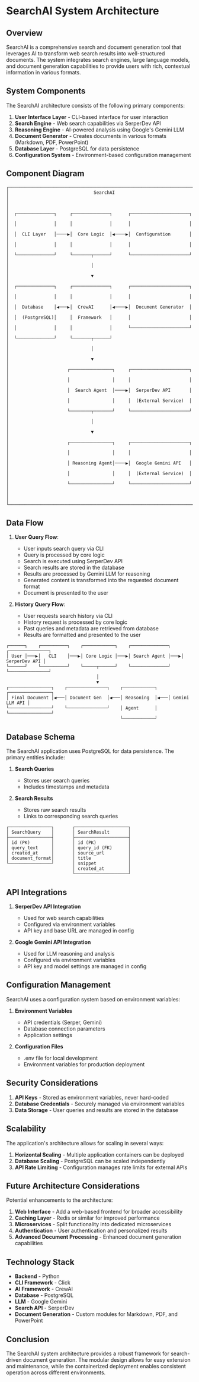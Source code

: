 # SearchAI System Architecture

## Overview

SearchAI is a comprehensive search and document generation tool that leverages AI to transform web search results into well-structured documents. The system integrates search engines, large language models, and document generation capabilities to provide users with rich, contextual information in various formats.

## System Components

The SearchAI architecture consists of the following primary components:

1. **User Interface Layer** - CLI-based interface for user interaction
2. **Search Engine** - Web search capabilities via SerperDev API
3. **Reasoning Engine** - AI-powered analysis using Google's Gemini LLM
4. **Document Generator** - Creates documents in various formats (Markdown, PDF, PowerPoint)
5. **Database Layer** - PostgreSQL for data persistence
6. **Configuration System** - Environment-based configuration management

## Component Diagram

```
┌─────────────────────────────────────────────────────────────────────────┐
│                                SearchAI                                 │
│                                                                         │
│  ┌──────────────┐     ┌──────────────┐      ┌──────────────────────┐    │
│  │              │     │              │      │                      │    │
│  │  CLI Layer   │────▶│  Core Logic  │◀────▶│  Configuration       │    │
│  │              │     │              │      │                      │    │
│  └──────────────┘     └───────┬──────┘      └──────────────────────┘    │
│                               │                                         │
│                               ▼                                         │
│  ┌──────────────┐     ┌──────────────┐      ┌──────────────────────┐    │
│  │              │     │              │      │                      │    │
│  │  Database    │◀───▶│  CrewAI      │◀────▶│  Document Generator  │    │
│  │  (PostgreSQL)│     │  Framework   │      │                      │    │
│  │              │     │              │      └──────────────────────┘    │
│  └──────────────┘     └───────┬──────┘                                  │
│                               │                                         │
│                               ▼                                         │
│                      ┌────────────────┐     ┌──────────────────────┐    │
│                      │                │     │                      │    │
│                      │  Search Agent  │────▶│  SerperDev API       │    │
│                      │                │     │  (External Service)  │    │
│                      └────────┬───────┘     └──────────────────────┘    │
│                               │                                         │
│                               ▼                                         │
│                      ┌────────────────┐     ┌──────────────────────┐    │
│                      │                │     │                      │    │
│                      │ Reasoning Agent│────▶│  Google Gemini API   │    │
│                      │                │     │  (External Service)  │    │
│                      └────────────────┘     └──────────────────────┘    │
│                                                                         │
└─────────────────────────────────────────────────────────────────────────┘
```

## Data Flow

1. **User Query Flow**:

   - User inputs search query via CLI
   - Query is processed by core logic
   - Search is executed using SerperDev API
   - Search results are stored in the database
   - Results are processed by Gemini LLM for reasoning
   - Generated content is transformed into the requested document format
   - Document is presented to the user

2. **History Query Flow**:
   - User requests search history via CLI
   - History request is processed by core logic
   - Past queries and metadata are retrieved from database
   - Results are formatted and presented to the user

```
┌──────┐    ┌──────────┐    ┌────────────┐    ┌──────────────┐    ┌───────────────┐
│ User │───▶│   CLI    │───▶│ Core Logic │───▶│ Search Agent │───▶│ SerperDev API │
└──────┘    └──────────┘    └─────┬──────┘    └──────────────┘    └───────────────┘
                                  │
                                  ▼
┌────────────────┐    ┌───────────────┐    ┌────────────┐    ┌────────────────┐
│ Final Document │◀───│ Document Gen  │◀───│ Reasoning  │◀───│ Gemini LLM API │
└────────────────┘    └───────────────┘    │ Agent      │    └────────────────┘
                                           └────────────┘
```

## Database Schema

The SearchAI application uses PostgreSQL for data persistence. The primary entities include:

1. **Search Queries**

   - Stores user search queries
   - Includes timestamps and metadata

2. **Search Results**
   - Stores raw search results
   - Links to corresponding search queries

```
┌────────────────┐       ┌────────────────────┐
│ SearchQuery    │       │ SearchResult       │
├────────────────┤       ├────────────────────┤
│ id (PK)        │       │ id (PK)            │
│ query_text     │       │ query_id (FK)      │
│ created_at     │       │ source_url         │
│ document_format│       │ title              │
└────────────────┘       │ snippet            │
                         │ created_at         │
                         └────────────────────┘
```

## API Integrations

1. **SerperDev API Integration**

   - Used for web search capabilities
   - Configured via environment variables
   - API key and base URL are managed in config

2. **Google Gemini API Integration**
   - Used for LLM reasoning and analysis
   - Configured via environment variables
   - API key and model settings are managed in config

## Configuration Management

SearchAI uses a configuration system based on environment variables:

1. **Environment Variables**

   - API credentials (Serper, Gemini)
   - Database connection parameters
   - Application settings

2. **Configuration Files**
   - .env file for local development
   - Environment variables for production deployment

## Security Considerations

1. **API Keys** - Stored as environment variables, never hard-coded
2. **Database Credentials** - Securely managed via environment variables
3. **Data Storage** - User queries and results are stored in the database

## Scalability

The application's architecture allows for scaling in several ways:

1. **Horizontal Scaling** - Multiple application containers can be deployed
2. **Database Scaling** - PostgreSQL can be scaled independently
3. **API Rate Limiting** - Configuration manages rate limits for external APIs

## Future Architecture Considerations

Potential enhancements to the architecture:

1. **Web Interface** - Add a web-based frontend for broader accessibility
2. **Caching Layer** - Redis or similar for improved performance
3. **Microservices** - Split functionality into dedicated microservices
4. **Authentication** - User authentication and personalized results
5. **Advanced Document Processing** - Enhanced document generation capabilities

## Technology Stack

- **Backend** - Python
- **CLI Framework** - Click
- **AI Framework** - CrewAI
- **Database** - PostgreSQL
- **LLM** - Google Gemini
- **Search API** - SerperDev
- **Document Generation** - Custom modules for Markdown, PDF, and PowerPoint

## Conclusion

The SearchAI system architecture provides a robust framework for search-driven document generation. The modular design allows for easy extension and maintenance, while the containerized deployment enables consistent operation across different environments.
